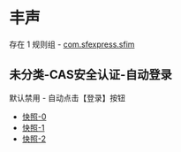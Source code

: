 # 丰声

存在 1 规则组 - [com.sfexpress.sfim](/src/apps/com.sfexpress.sfim.ts)

## 未分类-CAS安全认证-自动登录

默认禁用 - 自动点击【登录】按钮

- [快照-0](https://i.gkd.li/i/12745239)
- [快照-1](https://i.gkd.li/i/12745240)
- [快照-2](https://i.gkd.li/i/12745241)
